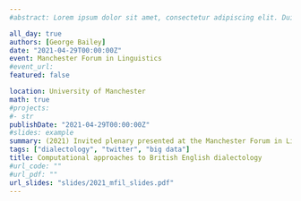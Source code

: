 ```yaml
---
#abstract: Lorem ipsum dolor sit amet, consectetur adipiscing elit. Duis posuere tellusac convallis placerat. Proin tincidunt magna sed ex sollicitudin condimentum. Sed ac faucibus dolor, scelerisque sollicitudin nisi. Cras purus urna, suscipit quis sapien eu, pulvinar tempor diam.

all_day: true
authors: [George Bailey]
date: "2021-04-29T00:00:00Z"
event: Manchester Forum in Linguistics
#event_url: 
featured: false

location: University of Manchester
math: true
#projects:
#- str
publishDate: "2021-04-29T00:00:00Z"
#slides: example
summary: (2021) Invited plenary presented at the Manchester Forum in Linguistics
tags: ["dialectology", "twitter", "big data"]
title: Computational approaches to British English dialectology
#url_code: ""
#url_pdf: ""
url_slides: "slides/2021_mfil_slides.pdf"
---
```



